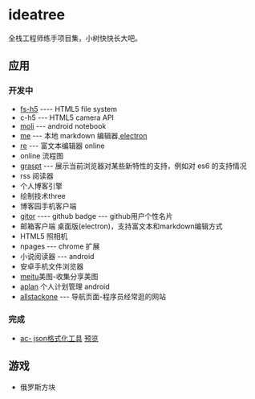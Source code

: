 # ideatree
全栈工程师练手项目集，小树快快长大吧。

## 应用
### 开发中
* [fs-h5](https://github.com/wangpin34/fs-h5) ---- HTML5 file system
* c-h5 --- HTML5 camera API
* [moli](https://github.com/wangpin34/moli) --- android notebook
* [me]() --- 本地 markdown 编辑器,[electron](https://github.com/electron/electron)
* [re](https://github.com/wangpin34/re) --- 富文本编辑器 online
* online 流程图
* [graspt]() --- 展示当前浏览器对某些新特性的支持，例如对 es6 的支持情况
* rss 阅读器
* 个人博客引擎
* 绘制技术three
* 博客园手机客户端
* [gitor](https://github.com/wangpin34/gitor) ---- github badge --- github用户个性名片
* 邮箱客户端 桌面版(electron)，支持富文本和markdown编辑方式
* HTML5 照相机
* npages --- chrome 扩展
* 小说阅读器 --- android
* 安卓手机文件浏览器
* [meitu](https://github.com/wangpin34/meitu)美图-收集分享美图
* [aplan](https://github.com/wangpin34/aplan) 个人计划管理 android
* [allstackone](https://github.com/wangpin34/allstackone) --- 导航页面-程序员经常逛的网站

### 完成
* [ac- json格式化工具](https://github.com/wangpin34/ac) [预览](http://wangpin34.github.io/ac/)


## 游戏
* 俄罗斯方块

